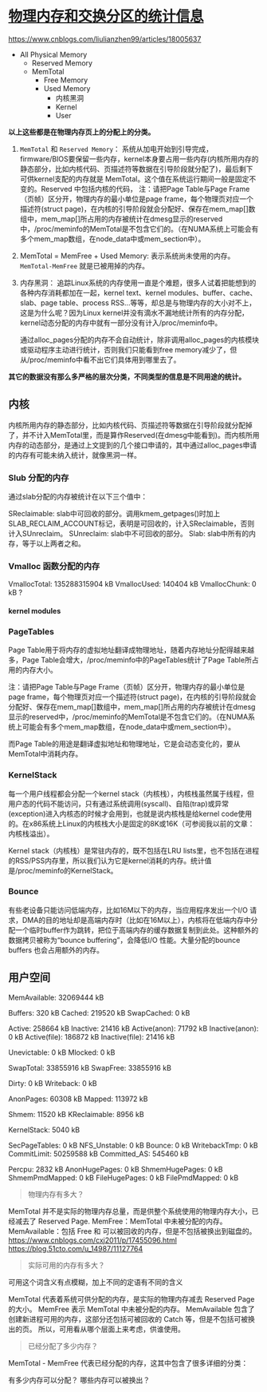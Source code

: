 # [物理内存和交换分区的统计信息](https://man7.org/linux/man-pages/man5/proc_meminfo.5.html)

https://www.cnblogs.com/liulianzhen99/articles/18005637

- All Physical Memory
    - Reserved Memory
    - MemTotal
        - Free Memory
        - Used Memory
            - 内核黑洞
            - Kernel
            - User

**以上这些都是在物理内存页上的分配上的分类。**

1. `MemTotal` 和 `Reserved Memory`： 系统从加电开始到引导完成，firmware/BIOS要保留一些内存，kernel本身要占用一些内存(内核所用内存的静态部分，比如内核代码、页描述符等数据在引导阶段就分配了)，最后剩下可供kernel支配的内存就是 MemTotal。这个值在系统运行期间一般是固定不变的。Reserved 中包括内核的代码，
    注：请把Page Table与Page Frame（页帧）区分开，物理内存的最小单位是page frame，每个物理页对应一个描述符(struct page)，在内核的引导阶段就会分配好、保存在mem_map[]数组中，mem_map[]所占用的内存被统计在dmesg显示的reserved中，/proc/meminfo的MemTotal是不包含它们的。（在NUMA系统上可能会有多个mem_map数组，在node_data中或mem_section中）。

2. MemTotal = MemFree + Used Memory: 表示系统尚未使用的内存。`MemTotal-MemFree` 就是已被用掉的内存。

3. 内存黑洞：
    追踪Linux系统的内存使用一直是个难题，很多人试着把能想到的各种内存消耗都加在一起，kernel text、kernel modules、buffer、cache、slab、page table、process RSS…等等，却总是与物理内存的大小对不上，这是为什么呢？因为Linux kernel并没有滴水不漏地统计所有的内存分配，kernel动态分配的内存中就有一部分没有计入/proc/meminfo中。

    通过alloc_pages分配的内存不会自动统计，除非调用alloc_pages的内核模块或驱动程序主动进行统计，否则我们只能看到free memory减少了，但从/proc/meminfo中看不出它们具体用到哪里去了。

**其它的数据没有那么多严格的层次分类，不同类型的信息是不同用途的统计。**


## 内核

内核所用内存的静态部分，比如内核代码、页描述符等数据在引导阶段就分配掉了，并不计入MemTotal里，而是算作Reserved(在dmesg中能看到)。而内核所用内存的动态部分，是通过上文提到的几个接口申请的，其中通过alloc_pages申请的内存有可能未纳入统计，就像黑洞一样。


### Slub 分配的内存

通过slab分配的内存被统计在以下三个值中：

SReclaimable: slab中可回收的部分。调用kmem_getpages()时加上SLAB_RECLAIM_ACCOUNT标记，表明是可回收的，计入SReclaimable，否则计入SUnreclaim。
SUnreclaim: slab中不可回收的部分。
Slab: slab中所有的内存，等于以上两者之和。


### Vmalloc 函数分配的内存

VmallocTotal:   135288315904 kB
VmallocUsed:      140404 kB
VmallocChunk:          0 kB ?


#### kernel modules 


### PageTables

Page Table用于将内存的虚拟地址翻译成物理地址，随着内存地址分配得越来越多，Page Table会增大，/proc/meminfo中的PageTables统计了Page Table所占用的内存大小。

注：请把Page Table与Page Frame（页帧）区分开，物理内存的最小单位是page frame，每个物理页对应一个描述符(struct page)，在内核的引导阶段就会分配好、保存在mem_map[]数组中，mem_map[]所占用的内存被统计在dmesg显示的reserved中，/proc/meminfo的MemTotal是不包含它们的。（在NUMA系统上可能会有多个mem_map数组，在node_data中或mem_section中）。

而Page Table的用途是翻译虚拟地址和物理地址，它是会动态变化的，要从MemTotal中消耗内存。

### KernelStack
每一个用户线程都会分配一个kernel stack（内核栈），内核栈虽然属于线程，但用户态的代码不能访问，只有通过系统调用(syscall)、自陷(trap)或异常(exception)进入内核态的时候才会用到，也就是说内核栈是给kernel code使用的。在x86系统上Linux的内核栈大小是固定的8K或16K（可参阅我以前的文章：内核栈溢出）。

Kernel stack（内核栈）是常驻内存的，既不包括在LRU lists里，也不包括在进程的RSS/PSS内存里，所以我们认为它是kernel消耗的内存。统计值是/proc/meminfo的KernelStack。

### Bounce
有些老设备只能访问低端内存，比如16M以下的内存，当应用程序发出一个I/O 请求，DMA的目的地址却是高端内存时（比如在16M以上），内核将在低端内存中分配一个临时buffer作为跳转，把位于高端内存的缓存数据复制到此处。这种额外的数据拷贝被称为“bounce buffering”，会降低I/O 性能。大量分配的bounce buffers 也会占用额外的内存。


## 用户空间




MemAvailable:   32069444 kB

Buffers:             320 kB
Cached:           219520 kB
SwapCached:            0 kB

Active:           258664 kB
Inactive:          21416 kB
Active(anon):      71792 kB
Inactive(anon):        0 kB
Active(file):     186872 kB
Inactive(file):    21416 kB

Unevictable:           0 kB
Mlocked:               0 kB

SwapTotal:      33855916 kB
SwapFree:       33855916 kB

Dirty:                 0 kB
Writeback:             0 kB

AnonPages:         60308 kB
Mapped:           113972 kB

Shmem:             11520 kB
KReclaimable:       8956 kB

KernelStack:        5040 kB

SecPageTables:         0 kB
NFS_Unstable:          0 kB
Bounce:                0 kB
WritebackTmp:          0 kB
CommitLimit:    50259588 kB
Committed_AS:     545460 kB


Percpu:             2832 kB
AnonHugePages:         0 kB
ShmemHugePages:        0 kB
ShmemPmdMapped:        0 kB
FileHugePages:         0 kB
FilePmdMapped:         0 kB

> 物理内存有多大？

MemTotal 并不是实际的物理内存总量，而是供整个系统使用的物理内存大小，已经减去了 Reserved Page.
MemFree：MemTotal 中未被分配的内存。
MemAvailable：包括 Free 和 可以被回收的内存，但是不包括被换出到磁盘的。
https://www.cnblogs.com/cxj2011/p/17455096.html
https://blog.51cto.com/u_14987/11127764

> 实际可用的内存有多大？

可用这个词含义有点模糊，加上不同的定语有不同的含义

MemTotal 代表着系统可供分配的内存，是实际的物理内存减去 Reserved Page 的大小。
MemFree 表示 MemTotal 中未被分配的内存。
MemAvailable 包含了创建新进程可用的内存，这部分还包括可被回收的 Catch 等，但是不包括可被换出的页。
所以，可用看从哪个层面上来考虑，供谁使用。

> 已经分配了多少内存？

MemTotal - MemFree 代表已经分配的内存，这其中包含了很多详细的分类： 

有多少内存可以分配？
哪些内存可以被换出？